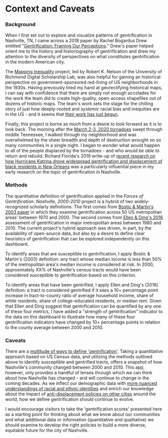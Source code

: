 # Context and Caveats

### Background
When I first set out to explore and visualize patterns of gentrification in Nashville, TN, I came across a 2018 paper by Rachel Bogardus Drew entitled "[Gentrification: Framing Our Perceptions](https://www.enterprisecommunity.org/resources/gentrification-framing-our-perceptions-7602)." Drew's paper helped orient me to the history and historiography of gentrification and drew my attention to the diversity of perspectives on what constitutes gentrification in the modern American city.

The [Mapping Inequality](https://dsl.richmond.edu/panorama/redlining/#loc=5/39.542/-94.58) project, led by Robert K. Nelson of the University of Richmond Digital Scholarship Lab, was also helpful for gaining an historical perspective on government-sponsored red-lining of US neighborhoods in the 1930s. Having previously tried my hand at georectifying historical maps, I can say with confidence that there are simply not enough accolades for the work the team did to create high-quality, open-access shapefiles out of dozens of historic maps. The team's work sets the stage for the chilling story of just how deeply-rooted and *systemic* racial bias and inequities are in the US - and it seems that [their work has just begun](https://dsl.richmond.edu/socialvulnerability/).

Finally, this project is borne as much from a desire to look forward as it is to look back. The morning after the [March 2-3, 2020 tornadoes](https://en.wikipedia.org/wiki/Tornado_outbreak_of_March_2%E2%80%933,_2020) swept through middle Tennessee, I walked through my neighborhood and was overwhelmed by the sheer breadth and depth of destruction wrought on so many communities in a single night. I began to wonder what would happen to all of the people displaced by the tornadoes - and who would *be able to* return and rebuild. Richard Florida's 2019 write-up of [recent research on how Hurricane Katrina drove widespread gentrification and displacement of black residents in New Orleans](https://www.bloomberg.com/news/articles/2019-02-12/new-orleans-gentrification-tied-to-hurricane-katrina) was a particularly influential piece in my early research on the topic of gentrification in Nashville.

### Methods

The quantitative definition of gentrification applied in the *Forces of Gentrification: Nashville, 2000-2010* project is a hybrid of two widely-recognized scholarly definitions. The first comes from [Bostic & Martin's 2003 paper](https://journals.sagepub.com/doi/10.1080/0042098032000136147) in which they examine gentrification across 50 US metropolitan areas' between 1970 and 2000. The second comes from [Ellen & Ding's 2016](https://www.huduser.gov/portal/periodicals/cityscpe/vol18num3/guest.pdf) assessment of gentrification in major metropolitan areas between 1980 and 2010. The current project's hybrid approach was driven, in part, by the availability of open-source data, but also by a desire to define clear heuristics of gentrification that can be explored independently on this dashboard.

To identify areas that are susceptible to gentrification, I apply Bostic & Martin's (2003) definition: any tract whose median income is less than 50% of the metropolitan area's median income is considered at risk. In 2000, approximately XX% of Nashville's census tracts would have been considered susceptible to gentrification based on this criterion.

To identify areas that have been gentrified, I apply Ellen and Ding's (2016) definition: a tract is considered gentrified if it sees a 10+ percentage point increase in tract-to-county ratio of average household income, share of white residents, share of college-educated residents, or median rent. Given that Ellen and Ding suggest that gentrification can be quantified by any one of these four metrics, I have added a "strength of gentrification" indicator to the data on this dashboard to illustrate how many of these four gentrification indicators have changed by 10+ percentage points in relation to the county average between 2000 and 2010.

### Caveats
There are a [multitude of ways to define 'gentrification'](https://www.ncbi.nlm.nih.gov/pmc/articles/PMC7241805/). Taking a quantitative approach based on US Census data, and utilizing the methods outlined above to identify susceptible and gentrified tracts, offers a snapshot of how Nashville's community changed between 2000 and 2010. This app, however, only provides a handful of lenses through which we can think about how Nashville has changed - and will continue to change in the coming decades. As we inflect our demographic data with [more nuanced understandings of racial and ethnic identities](https://www.latimes.com/projects/la-me-census-middle-east-north-africa-race/) and enrich our knowledge about the impact of [anti-displacement policies on other cities](https://www.urbandisplacement.org/policy-case-studies) around the world, how we define gentrification should continue to evolve.  

I would encourage visitors to take the 'gentrification scores' presented here as a starting point for thinking about what we know about our communities and what additional data or information (quantitative *and* qualitative) we should examine to develop the right policies to build a more diverse, equitable future for the city of Nashville.